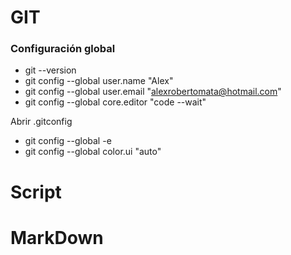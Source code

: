 # GIT

### Configuración global
- git --version
- git config --global user.name "Alex"
- git config --global user.email "alexrobertomata@hotmail.com"
- git config --global core.editor "code --wait"

Abrir .gitconfig
- git config --global -e
- git config --global color.ui "auto"

# Script

# MarkDown
